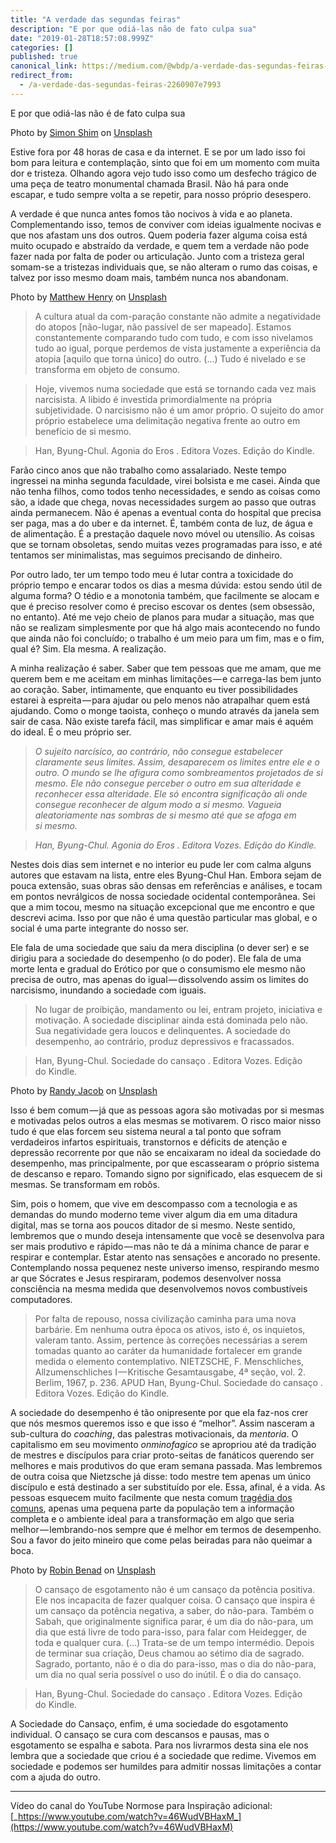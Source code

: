 ```yaml
---
title: "A verdade das segundas feiras"
description: "E por que odiá-las não de fato culpa sua"
date: "2019-01-28T18:57:08.999Z"
categories: []
published: true
canonical_link: https://medium.com/@wbdp/a-verdade-das-segundas-feiras-2260907e7993
redirect_from:
  - /a-verdade-das-segundas-feiras-2260907e7993
---
```


E por que odiá-las não é de fato culpa sua

Photo by [Simon Shim](https://unsplash.com/@simonshim?utm_source=medium&utm_medium=referral) on [Unsplash](https://unsplash.com?utm_source=medium&utm_medium=referral)

Estive fora por 48 horas de casa e da internet. E se por um lado isso foi bom para leitura e contemplação, sinto que foi em um momento com muita dor e tristeza. Olhando agora vejo tudo isso como um desfecho trágico de uma peça de teatro monumental chamada Brasil. Não há para onde escapar, e tudo sempre volta a se repetir, para nosso próprio desespero.

A verdade é que nunca antes fomos tão nocivos à vida e ao planeta. Complementando isso, temos de conviver com ideias igualmente nocivas e que nos afastam uns dos outros. Quem poderia fazer alguma coisa está muito ocupado e abstraído da verdade, e quem tem a verdade não pode fazer nada por falta de poder ou articulação. Junto com a tristeza geral somam-se a tristezas individuais que, se não alteram o rumo das coisas, e talvez por isso mesmo doam mais, também nunca nos abandonam.

Photo by [Matthew Henry](https://unsplash.com/@matthewhenry?utm_source=medium&utm_medium=referral) on [Unsplash](https://unsplash.com?utm_source=medium&utm_medium=referral)

> A cultura atual da com-paração constante não admite a negatividade do atopos \[não-lugar, não passível de ser mapeado\]. Estamos constantemente comparando tudo com tudo, e com isso nivelamos tudo ao igual, porque perdemos de vista justamente a experiência da atopia \[aquilo que torna único\] do outro. (…) Tudo é nivelado e se transforma em objeto de consumo.

> Hoje, vivemos numa sociedade que está se tornando cada vez mais narcisista. A libido é investida primordialmente na própria subjetividade. O narcisismo não é um amor próprio. O sujeito do amor próprio estabelece uma delimitação negativa frente ao outro em benefício de si mesmo.

> Han, Byung-Chul. Agonia do Eros . Editora Vozes. Edição do Kindle.

Farão cinco anos que não trabalho como assalariado. Neste tempo ingressei na minha segunda faculdade, virei bolsista e me casei. Ainda que não tenha filhos, como todos tenho necessidades, e sendo as coisas como são, a idade que chega, novas necessidades surgem ao passo que outras ainda permanecem. Não é apenas a eventual conta do hospital que precisa ser paga, mas a do uber e da internet. É, também conta de luz, de água e de alimentação. É a prestação daquele novo móvel ou utensílio. As coisas que se tornam obsoletas, sendo muitas vezes programadas para isso, e até tentamos ser minimalistas, mas seguimos precisando de dinheiro.

Por outro lado, ter um tempo todo meu é lutar contra a toxicidade do próprio tempo e encarar todos os dias a mesma dúvida: estou sendo útil de alguma forma? O tédio e a monotonia também, que facilmente se alocam e que é preciso resolver como é preciso escovar os dentes (sem obsessão, no entanto). Até me vejo cheio de planos para mudar a situação, mas que não se realizam simplesmente por que há algo mais acontecendo no fundo que ainda não foi concluído; o trabalho é um meio para um fim, mas e o fim, qual é? Sim. Ela mesma. A realização.

A minha realização é saber. Saber que tem pessoas que me amam, que me querem bem e me aceitam em minhas limitações — e carrega-las bem junto ao coração. Saber, intimamente, que enquanto eu tiver possibilidades estarei à espreita — para ajudar ou pelo menos não atrapalhar quem está ajudando. Como o monge taoista, conheço o mundo através da janela sem sair de casa. Não existe tarefa fácil, mas simplificar e amar mais é aquém do ideal. É o meu próprio ser.

> _O sujeito narcísico, ao contrário, não consegue estabelecer claramente seus limites. Assim, desaparecem os limites entre ele e o outro. O mundo se lhe afigura como sombreamentos projetados de si mesmo. Ele não consegue perceber o outro em sua alteridade e reconhecer essa alteridade. Ele só encontra significação ali onde consegue reconhecer de algum modo a si mesmo. Vagueia aleatoriamente nas sombras de si mesmo até que se afoga em si mesmo._

> _Han, Byung-Chul. Agonia do Eros . Editora Vozes. Edição do Kindle._

Nestes dois dias sem internet e no interior eu pude ler com calma alguns autores que estavam na lista, entre eles Byung-Chul Han. Embora sejam de pouca extensão, suas obras são densas em referências e análises, e tocam em pontos nevrálgicos de nossa sociedade ocidental contemporânea. Sei que a mim tocou, mesmo na situação excepcional que me encontro e que descrevi acima. Isso por que não é uma questão particular mas global, e o social é uma parte integrante do nosso ser.

Ele fala de uma sociedade que saiu da mera disciplina (o dever ser) e se dirigiu para a sociedade do desempenho (o do poder). Ele fala de uma morte lenta e gradual do Erótico por que o consumismo ele mesmo não precisa de outro, mas apenas do igual — dissolvendo assim os limites do narcisismo, inundando a sociedade com iguais.

> No lugar de proibição, mandamento ou lei, entram projeto, iniciativa e motivação. A sociedade disciplinar ainda está dominada pelo não. Sua negatividade gera loucos e delinquentes. A sociedade do desempenho, ao contrário, produz depressivos e fracassados.

> Han, Byung-Chul. Sociedade do cansaço . Editora Vozes. Edição do Kindle.

Photo by [Randy Jacob](https://unsplash.com/@randvmb?utm_source=medium&utm_medium=referral) on [Unsplash](https://unsplash.com?utm_source=medium&utm_medium=referral)

Isso é bem comum — já que as pessoas agora são motivadas por si mesmas e motivadas pelos outros a elas mesmas se motivarem. O risco maior nisso tudo é que elas forcem seu sistema neural a tal ponto que sofram verdadeiros infartos espirituais, transtornos e déficits de atenção e depressão recorrente por que não se encaixaram no ideal da sociedade do desempenho, mas principalmente, por que escassearam o próprio sistema de descanso e reparo. Tomando signo por significado, elas esquecem de si mesmas. Se transformam em robôs.

Sim, pois o homem, que vive em descompasso com a tecnologia e as demandas do mundo moderno teme viver algum dia em uma ditadura digital, mas se torna aos poucos ditador de si mesmo. Neste sentido, lembremos que o mundo deseja intensamente que você se desenvolva para ser mais produtivo e rápido — mas não te dá a mínima chance de parar e respirar e contemplar. Estar atento nas sensações e ancorado no presente. Contemplando nossa pequenez neste universo imenso, respirando mesmo ar que Sócrates e Jesus respiraram, podemos desenvolver nossa consciência na mesma medida que desenvolvemos novos combustíveis computadores.

> Por falta de repouso, nossa civilização caminha para uma nova barbárie. Em nenhuma outra época os ativos, isto é, os inquietos, valeram tanto. Assim, pertence às correções necessárias a serem tomadas quanto ao caráter da humanidade fortalecer em grande medida o elemento contemplativo. NIETZSCHE, F. Menschliches, Allzumenschliches I — Kritische Gesamtausgabe, 4ª seção, vol. 2. Berlim, 1967, p. 236. APUD Han, Byung-Chul. Sociedade do cansaço . Editora Vozes. Edição do Kindle.

A sociedade do desempenho é tão onipresente por que ela faz-nos crer que nós mesmos queremos isso e que isso é “melhor”. Assim nasceram a sub-cultura do _coaching_, das palestras motivacionais, da _mentoria_. O capitalismo em seu movimento _onminofagico_ se apropriou até da tradição de mestres e discípulos para criar proto-seitas de fanáticos querendo ser melhores e mais produtivos do que eram semana passada. Mas lembremos de outra coisa que Nietzsche já disse: todo mestre tem apenas um único discípulo e está destinado a ser substituído por ele. Essa, afinal, é a vida. As pessoas esquecem muito facilmente que nesta comum [tragédia dos comuns](https://pt.wikipedia.org/wiki/Trag%C3%A9dia_dos_comuns), apenas uma pequena parte da população tem a informação completa e o ambiente ideal para a transformação em algo que seria melhor — lembrando-nos sempre que é melhor em termos de desempenho. Sou a favor do jeito mineiro que come pelas beiradas para não queimar a boca.

Photo by [Robin Benad](https://unsplash.com/@robinbenad?utm_source=medium&utm_medium=referral) on [Unsplash](https://unsplash.com?utm_source=medium&utm_medium=referral)

> O cansaço de esgotamento não é um cansaço da potência positiva. Ele nos incapacita de fazer qualquer coisa. O cansaço que inspira é um cansaço da potência negativa, a saber, do não-para. Também o Sabah, que originalmente significa parar, é um dia do não-para, um dia que está livre de todo para-isso, para falar com Heidegger, de toda e qualquer cura. (…) Trata-se de um tempo intermédio. Depois de terminar sua criação, Deus chamou ao sétimo dia de sagrado. Sagrado, portanto, não é o dia do para-isso, mas o dia do não-para, um dia no qual seria possível o uso do inútil. É o dia do cansaço.

> Han, Byung-Chul. Sociedade do cansaço . Editora Vozes. Edição do Kindle.

A Sociedade do Cansaço, enfim, é uma sociedade do esgotamento individual. O cansaço se cura com descansos e pausas, mas o esgotamento se espalha e sabota. Para nos livrarmos desta sina ele nos lembra que a sociedade que criou é a sociedade que redime. Vivemos em sociedade e podemos ser humildes para admitir nossas limitações a contar com a ajuda do outro.

---

Vídeo do canal do YouTube Normose para Inspiração adicional: [_https://www.youtube.com/watch?v=46WudVBHaxM_](https://www.youtube.com/watch?v=46WudVBHaxM)
